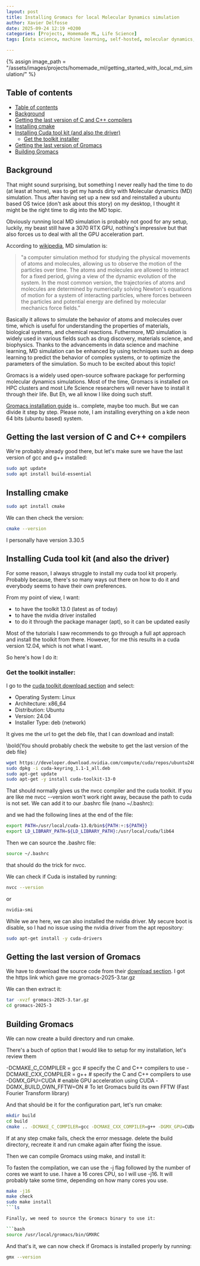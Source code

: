```yaml
---
layout: post
title: Installing Gromacs for local Molecular Dynamics simulation
author: Xavier Delfosse
date: 2025-09-24 12:19 +0200
categories: [Projects, Homemade ML, Life Science]
tags: [data science, machine learning, self-hosted, molecular dynamics, simulation]

---
```

{% assign image_path = "/assets/images/projects/homemade_ml/getting_started_with_local_md_simulation/" %}



## Table of contents
  - [Table of contents](#table-of-contents)
  - [Background](#background)
  - [Getting the last version of C and C++ compilers](#getting-the-last-version-of-c-and-c-compilers)
  - [Installing cmake](#installing-cmake)
  - [Installing Cuda tool kit (and also the driver)](#installing-cuda-tool-kit-and-also-the-driver)
    - [Get the toolkit installer](#get-the-toolkit-installer)
  - [Getting the last version of Gromacs](#getting-the-last-version-of-gromacs)
  - [Building Gromacs](#building-gromacs)




## Background


That might sound surprising, but something I never really had the time to do (at least at home), was to get my hands dirty with Molecular dynamics (MD) simulation. Thus after having set up a new ssd and reinstalled a ubuntu based OS twice (don't ask about this story) on my desktop, I thought it might be the right time to dig into the MD topic.

Obviously running local MD simulation is probably not good for any setup, luckily, my beast still have a 3070 RTX GPU, nothing's impressive but that also forces us to deal with all the GPU acceleration part.

According to [wikipedia](https://en.wikipedia.org/wiki/Molecular_dynamics), MD simulation is:
> "a computer simulation method for studying the physical movements of atoms and molecules, allowing us to observe the motion of the particles over time. The atoms and molecules are allowed to interact for a fixed period, giving a view of the dynamic evolution of the system. In the most common version, the trajectories of atoms and molecules are determined by numerically solving Newton's equations of motion for a system of interacting particles, where forces between the particles and potential energy are defined by molecular mechanics force fields."

Basically it allows to simulate the behavior of atoms and molecules over time, which is useful for understanding the properties of materials, biological systems, and chemical reactions. Futhermore, MD simulation is widely used in various fields such as drug discovery, materials science, and biophysics. Thanks to the advancements in data science and machine learning, MD simulation can be enhanced by using techniques such as deep learning to predict the behavior of complex systems, or to optimize the parameters of the simulation. So much to be excited about this topic!


Gromacs is a widely used open-source software package for performing molecular dynamics simulations. Most of the time, Gromacs is installed on HPC clusters and most Life Science researchers will never have to install it through their life. But Eh, we all know I like doing such stuff.

[Gromacs installation guide](https://manual.gromacs.org/current/install-guide/index.html) is.. complete, maybe too much. But we can divide it step by step. Please note, I am installing everything on a kde neon 64 bits (ubuntu based) system.

## Getting the last version of C and C++ compilers

We're probably already good there, but let's make sure we have the last version of gcc and g++ installed:

```bash
sudo apt update
sudo apt install build-essential
```

## Installing cmake


```bash
sudo apt install cmake
```

We can then check the version:

```bash
cmake --version
```
I personally have version 3.30.5

## Installing Cuda tool kit (and also the driver)

For some reason, I always struggle to install my cuda tool kit properly. Probably because, there's so many ways out there on how to do it and everybody seems to have their own preferences.

From my point of view, I want:
- to have the toolkit 13.0 (latest as of today)
- to have the nvidia driver installed
- to do it through the package manager (apt), so it can be updated easily

Most of the tutorials I saw recommends to go through a full apt approach and install the toolkit from there. However, for me this results in a cuda version 12.04, which is not what I want.

So here's how I do it:

### Get the toolkit installer:

I go to the [cuda toolkit download section](https://developer.nvidia.com/cuda-downloads) and select:
- Operating System: Linux
- Architecture: x86_64
- Distribution: Ubuntu
- Version: 24.04
- Installer Type: deb (network)

It gives me the url to get the deb file, that I can download and install:

\bold{You should probably check the website to get the last version of the deb file}

```bash
wget https://developer.download.nvidia.com/compute/cuda/repos/ubuntu2404/x86_64/cuda-keyring_1.1-1_all.deb
sudo dpkg -i cuda-keyring_1.1-1_all.deb
sudo apt-get update
sudo apt-get -y install cuda-toolkit-13-0
```
That should normally gives us the nvcc compiler and the cuda toolkit. If you are like me nvcc --version won't work right away, because the path to cuda is not set. We can add it to our .bashrc file (nano ~/.bashrc):

and we had the following lines at the end of the file:

```bash
export PATH=/usr/local/cuda-13.0/bin${PATH:+:${PATH}}
export LD_LIBRARY_PATH=${LD_LIBRARY_PATH}:/usr/local/cuda/lib64
```

Then we can source the .bashrc file:

```bash
source ~/.bashrc
```
that should do the trick for nvcc.

We can check if Cuda is installed by running:

```bash
nvcc --version
```
or

```bash
nvidia-smi
```

While we are here, we can also installed the nvidia driver. My secure boot is disable, so I had no issue using the nvidia driver from the apt repository:

```bash
sudo apt-get install -y cuda-drivers
```


## Getting the last version of Gromacs

We have to download the source code from their [download section](https://manual.gromacs.org/current/download.html). I got the https link which gave me gromacs-2025-3.tar.gz

We can then extract it:

```bash
tar -xvzf gromacs-2025-3.tar.gz
cd gromacs-2025-3

```
## Building Gromacs

We can now create a build directory and run cmake.

There's a buch of option that I would like to setup for my installation, let's review them

-DCMAKE_C_COMPILER = gcc # specify the C and C++ compilers to use
-DCMAKE_CXX_COMPILER = g++ # specify the C and C++ compilers to use
-DGMX_GPU=CUDA # enable GPU acceleration using CUDA
-DGMX_BUILD_OWN_FFTW=ON # To let Gromacs build its own FFTW (Fast Fourier Transform library) 



And that should be it for the configuration part, let's run cmake:

```bash
mkdir build
cd build
cmake .. -DCMAKE_C_COMPILER=gcc -DCMAKE_CXX_COMPILER=g++ -DGMX_GPU=CUDA -DGMX_BUILD_OWN_FFTW=ON 
```

If at any step cmake fails, check the error message. delete the build directory, recreate it and run cmake again after fixing the issue.

Then we can compile Gromacs using make, and install it:

To fasten the compilation, we can use the -j flag followed by the number of cores we want to use. I have a 16 cores CPU, so I will use -j16. It will probably take some time, depending on how many cores you use.

```bash
make -j16
make check
sudo make install
```ls

Finally, we need to source the Gromacs binary to use it:

```bash
source /usr/local/gromacs/bin/GMXRC
```

And that's it, we can now check if Gromacs is installed properly by running:

```bash
gmx --version
```